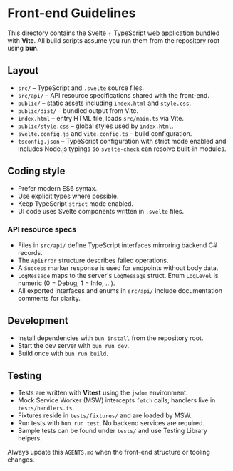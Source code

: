 # Front-end Guidelines

This directory contains the Svelte + TypeScript web application bundled with **Vite**.
All build scripts assume you run them from the repository root using **bun**.

## Layout

- `src/` – TypeScript and `.svelte` source files.
- `src/api/` – API resource specifications shared with the front-end.
- `public/` – static assets including `index.html` and `style.css`.
- `public/dist/` – bundled output from Vite.
- `index.html` – entry HTML file, loads `src/main.ts` via Vite.
- `public/style.css` – global styles used by `index.html`.
- `svelte.config.js` and `vite.config.ts` – build configuration.
- `tsconfig.json` – TypeScript configuration with strict mode enabled and
  includes Node.js typings so `svelte-check` can resolve built-in modules.

## Coding style
- Prefer modern ES6 syntax.
- Use explicit types where possible.
- Keep TypeScript `strict` mode enabled.
- UI code uses Svelte components written in `.svelte` files.

### API resource specs
- Files in `src/api/` define TypeScript interfaces mirroring backend C# records.
- The `ApiError` structure describes failed operations.
- A `Success` marker response is used for endpoints without body data.
- `LogMessage` maps to the server's `LogMessage` struct. Enum `LogLevel` is numeric (0 = Debug, 1 = Info, …).
- All exported interfaces and enums in `src/api/` include documentation comments for clarity.

## Development
- Install dependencies with `bun install` from the repository root.
- Start the dev server with `bun run dev`.
- Build once with `bun run build`.

## Testing
- Tests are written with **Vitest** using the `jsdom` environment.
- Mock Service Worker (MSW) intercepts `fetch` calls; handlers live in `tests/handlers.ts`.
- Fixtures reside in `tests/fixtures/` and are loaded by MSW.
- Run tests with `bun run test`. No backend services are required.
- Sample tests can be found under `tests/` and use Testing Library helpers.

Always update this `AGENTS.md` when the front-end structure or tooling changes.
